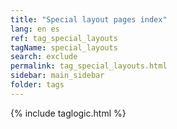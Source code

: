 ```yaml
---
title: "Special layout pages index"
lang: en es
ref: tag_special_layouts
tagName: special_layouts
search: exclude
permalink: tag_special_layouts.html
sidebar: main_sidebar
folder: tags
---
```

{% include taglogic.html %}

